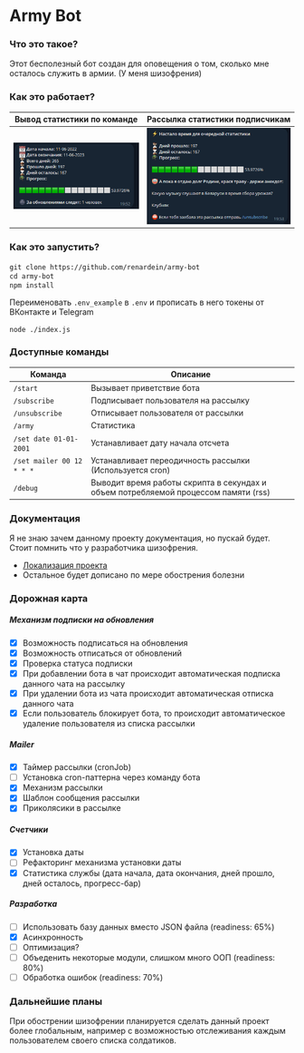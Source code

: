 # Army Bot

### Что это такое?

Этот бесполезный бот создан для оповещения о том, сколько мне осталось служить в армии.
(У меня шизофрения)

### Как это работает?

| Вывод статистики по команде | Рассылка статистики подписчикам |
| --------------------------- | ------------------------------- |
| ![scr2](assets/scr1.PNG)    | ![scr2](assets/scr2.PNG)        |

### Как это запустить?

```
git clone https://github.com/renardein/army-bot
cd army-bot
npm install
```

Переименовать `.env_example` в `.env` и прописать в него токены от ВКонтакте и Telegram

```
node ./index.js
```

### Доступные команды

| Команда                   | Описание                                                                            |
| ------------------------- | ----------------------------------------------------------------------------------- |
| `/start`                  | Вызывает приветствие бота                                                           |
| `/subscribe`              | Подписывает пользователя на рассылку                                                |
| `/unsubscribe`            | Отписывает пользователя от рассылки                                                 |
| `/army`                   | Статистика                                                                          |
| `/set date 01-01-2001`    | Устанавливает дату начала отсчета                                                   |
| `/set mailer 00 12 * * *` | Устанавливает переодичность рассылки (Используется cron)                            |
| `/debug`                  | Выводит время работы скрипта в секундах и объем потребляемой процеcсом памяти (rss) |

### Документация

Я не знаю зачем данному проекту документация, но пускай будет. Стоит помнить что у разработчика шизофрения.<br>

- [Локализация проекта](assets/docs/localization.md)
- Остальное будет дописано по мере обострения болезни

### Дорожная карта

##### Механизм подписки на обновления

- [x] Возможность подписаться на обновления
- [x] Возможность отписаться от обновлений
- [x] Проверка статуса подписки
- [x] При добавлении бота в чат происходит автоматическая подписка данного чата на рассылку
- [x] При удалении бота из чата происходит автоматическая отписка данного чата
- [x] Если пользователь блокирует бота, то происходит автоматическое удаление пользователя из списка рассылки

##### Mailer

- [x] Таймер рассылки (cronJob)
- [ ] Установка cron-паттерна через команду бота
- [x] Механизм рассылки
- [x] Шаблон сообщения рассылки
- [x] Приколясики в рассылке

##### Счетчики

- [x] Установка даты
- [ ] Рефакторинг механизма установки даты
- [x] Статистика службы (дата начала, дата окончания, дней прошло, дней осталось, прогресс-бар)

##### Разработка

- [ ] Использовать базу данных вместо JSON файла (readiness: 65%)
- [x] Асинхронность
- [ ] Оптимизация?
- [ ] Объеденить некоторые модули, слишком много ООП (readiness: 80%)
- [ ] Обработка ошибок (readiness: 70%)

### Дальнейшие планы

При обострении шизофрении планируется сделать данный проект более глобальным, например с возможностью отслеживания каждым пользователем своего списка солдатиков.
